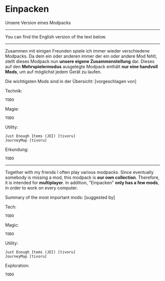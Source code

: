 # Einpacken
 
Unsere Version eines Modpacks


---


You can find the English version of the text below.

 
---
 

Zusammen mit einigen Freunden spiele ich immer wieder verschiedene Modpacks. Da dem ein oder anderen immer der ein oder andere Mod fehlt, stellt dieses Modpack nun **unsere eigene Zusammenstellung** dar.
Dieses auf den **Mehrspielermodus** ausgelegte Modpack enthält **nur eine handvoll Mods**, um auf möglichst jedem Gerät zu laufen.


Die wichtigsten Mods sind in der Übersicht: [vorgeschlagen von]

Technik:

    TODO

Magie:

    TODO

Utility:

    Just Enough Items (JEI) [tivoru]
    JourneyMap [tivoru]

Erkundung:

    TODO

 

 ---

 

Together with my friends I often play various modpacks. Since eventually somebody is missing a mod, this modpack is **our own collection**.
Therefore, it is intended for **multiplayer**. In addition, "Einpacken" **only has a few mods**, in order to work on every computer.


Summary of the most important mods: [suggested by]

Tech:

    TODO

Magic:

    TODO

Utility:

    Just Enough Items (JEI) [tivoru]
    JourneyMap [tivoru]

Exploration:

    TODO
